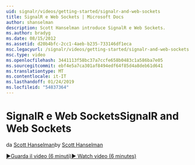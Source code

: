 ```yaml
---
uid: signalr/videos/getting-started/signalr-and-web-sockets
title: SignalR e Web Sockets | Microsoft Docs
author: shanselman
description: Scott Hanselman introduce SignalR e Web Sockets.
ms.author: bradyg
ms.date: 08/15/2012
ms.assetid: d20b4bfc-2cc1-4aeb-b235-733146df1eca
msc.legacyurl: /signalr/videos/getting-started/signalr-and-web-sockets
msc.type: video
ms.openlocfilehash: 3441113f58bc37a7ccfe658b0483c1a586ba7e05
ms.sourcegitcommit: ebf4e5a7ca301af8494edf64f85d4a8deb61d641
ms.translationtype: MT
ms.contentlocale: it-IT
ms.lasthandoff: 01/24/2019
ms.locfileid: "54837364"
---
```

<a name="signalr-and-web-sockets"></a><span data-ttu-id="2b6d3-103">SignalR e Web Sockets</span><span class="sxs-lookup"><span data-stu-id="2b6d3-103">SignalR and Web Sockets</span></span>
====================
<span data-ttu-id="2b6d3-104">da [Scott Hanselman](https://github.com/shanselman)</span><span class="sxs-lookup"><span data-stu-id="2b6d3-104">by [Scott Hanselman](https://github.com/shanselman)</span></span>

[<span data-ttu-id="2b6d3-105">&#9654;Guarda il video (6 minuti)</span><span class="sxs-lookup"><span data-stu-id="2b6d3-105">&#9654; Watch video (6 minutes)</span></span>](https://channel9.msdn.com/Blogs/ASP-NET-Site-Videos/signalr-and-web-sockets)
